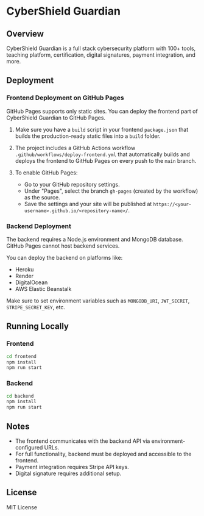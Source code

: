 # CyberShield Guardian

## Overview

CyberShield Guardian is a full stack cybersecurity platform with 100+ tools, teaching platform, certification, digital signatures, payment integration, and more.

## Deployment

### Frontend Deployment on GitHub Pages

GitHub Pages supports only static sites. You can deploy the frontend part of CyberShield Guardian to GitHub Pages.

1. Make sure you have a `build` script in your frontend `package.json` that builds the production-ready static files into a `build` folder.

2. The project includes a GitHub Actions workflow `.github/workflows/deploy-frontend.yml` that automatically builds and deploys the frontend to GitHub Pages on every push to the `main` branch.

3. To enable GitHub Pages:

   - Go to your GitHub repository settings.
   - Under "Pages", select the branch `gh-pages` (created by the workflow) as the source.
   - Save the settings and your site will be published at `https://<your-username>.github.io/<repository-name>/`.

### Backend Deployment

The backend requires a Node.js environment and MongoDB database. GitHub Pages cannot host backend services.

You can deploy the backend on platforms like:

- Heroku
- Render
- DigitalOcean
- AWS Elastic Beanstalk

Make sure to set environment variables such as `MONGODB_URI`, `JWT_SECRET`, `STRIPE_SECRET_KEY`, etc.

## Running Locally

### Frontend

```bash
cd frontend
npm install
npm run start
```

### Backend

```bash
cd backend
npm install
npm run start
```

## Notes

- The frontend communicates with the backend API via environment-configured URLs.
- For full functionality, backend must be deployed and accessible to the frontend.
- Payment integration requires Stripe API keys.
- Digital signature requires additional setup.

## License

MIT License
